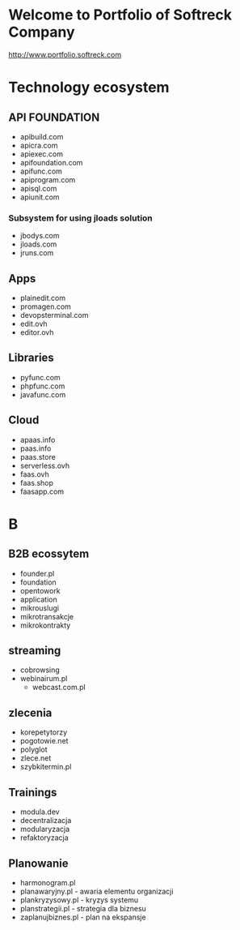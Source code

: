 # Welcome to Portfolio of Softreck Company
http://www.portfolio.softreck.com

# Technology ecosystem

## API FOUNDATION

+ apibuild.com
+ apicra.com
+ apiexec.com
+ apifoundation.com
+ apifunc.com
+ apiprogram.com
+ apisql.com
+ apiunit.com


### Subsystem for using jloads solution
+ jbodys.com
+ jloads.com
+ jruns.com

## Apps
+ plainedit.com
+ promagen.com
+ devopsterminal.com
+ edit.ovh
+ editor.ovh


## Libraries

+ pyfunc.com
+ phpfunc.com
+ javafunc.com

## Cloud

+ apaas.info
+ paas.info
+ paas.store
+ serverless.ovh
+ faas.ovh
+ faas.shop
+ faasapp.com


# B

## B2B ecossytem

+ founder.pl
+ foundation
+ opentowork
+ application
+ mikrouslugi
+ mikrotransakcje
+ mikrokontrakty

## streaming
+ cobrowsing
+ webinairum.pl
  + webcast.com.pl

## zlecenia
+ korepetytorzy
+ pogotowie.net
+ polyglot
+ zlece.net
+ szybkitermin.pl

## Trainings

+ modula.dev
+ decentralizacja
+ modularyzacja
+ refaktoryzacja

## Planowanie

+ harmonogram.pl
+ planawaryjny.pl - awaria elementu organizacji
+ plankryzysowy.pl - kryzys systemu
+ planstrategii.pl - strategia dla biznesu
+ zaplanujbiznes.pl - plan na ekspansje

